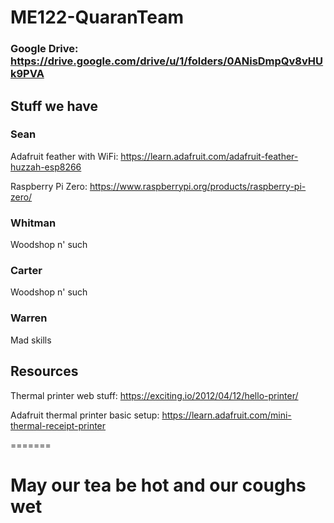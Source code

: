 # ME122-QuaranTeam
### Google Drive: https://drive.google.com/drive/u/1/folders/0ANisDmpQv8vHUk9PVA
## Stuff we have
### Sean
Adafruit feather with WiFi: https://learn.adafruit.com/adafruit-feather-huzzah-esp8266

Raspberry Pi Zero: https://www.raspberrypi.org/products/raspberry-pi-zero/
### Whitman
Woodshop n' such
### Carter
Woodshop n' such
### Warren
Mad skills
## Resources
Thermal printer web stuff: https://exciting.io/2012/04/12/hello-printer/

Adafruit thermal printer basic setup: https://learn.adafruit.com/mini-thermal-receipt-printer

=======
# May our tea be hot and our coughs wet

